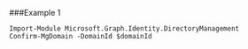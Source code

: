 ###Example 1
```
Import-Module Microsoft.Graph.Identity.DirectoryManagement
Confirm-MgDomain -DomainId $domainId
```
